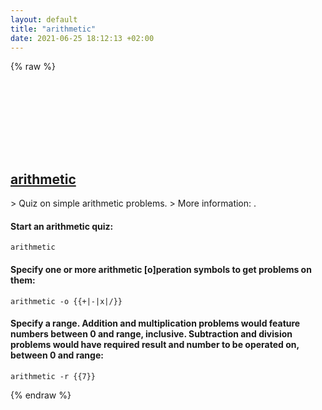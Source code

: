 ```yaml
---
layout: default
title: "arithmetic"
date: 2021-06-25 18:12:13 +02:00
---
```

{% raw %}
<h2 id="arithmetic">
  <a href="/en/linux/arithmetic.html">arithmetic</a> <a href="#arithmetic"><svg class="icon">
    <use href="/assets/images/unicode_sprite.svg#link" />
  </svg></a>
</h2>
> Quiz on simple arithmetic problems.
> More information: <https://manpages.debian.org/bsdgames/arithmetic.6.en.html>.

#### Start an arithmetic quiz:
```shell
arithmetic
```
#### Specify one or more arithmetic [o]peration symbols to get problems on them:
```shell
arithmetic -o {{+|-|x|/}}
```
#### Specify a range. Addition and multiplication problems would feature numbers between 0 and range, inclusive. Subtraction and division problems would have required result and number to be operated on, between 0 and range:
```shell
arithmetic -r {{7}}
```
{% endraw %}